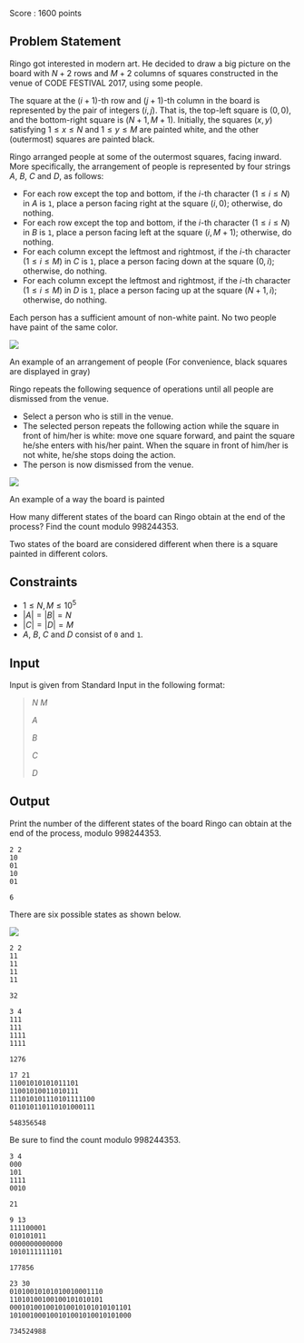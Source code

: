 Score : $1600$ points

## Problem Statement

Ringo got interested in modern art. He decided to draw a big picture on the board with $N+2$ rows and $M+2$ columns of squares constructed in the venue of CODE FESTIVAL 2017, using some people.

The square at the $(i+1)$-th row and $(j+1)$-th column in the board is represented by the pair of integers $(i,j)$. That is, the top-left square is $(0,0)$, and the bottom-right square is $(N+1,M+1)$.
Initially, the squares $(x,y)$ satisfying $1 \leq x \leq N$ and $1 \leq y \leq M$ are painted white, and the other (outermost) squares are painted black.

Ringo arranged people at some of the outermost squares, facing inward.
More specifically, the arrangement of people is represented by four strings $A$, $B$, $C$ and $D$, as follows:

- For each row except the top and bottom, if the $i$-th character $(1 \leq i \leq N)$ in $A$ is `1`, place a person facing right at the square $(i,0)$; otherwise, do nothing.
- For each row except the top and bottom, if the $i$-th character $(1 \leq i \leq N)$ in $B$ is `1`, place a person facing left at the square $(i,M+1)$; otherwise, do nothing.
- For each column except the leftmost and rightmost, if the $i$-th character $(1 \leq i \leq M)$ in $C$ is `1`, place a person facing down at the square $(0,i)$; otherwise, do nothing.
- For each column except the leftmost and rightmost, if the $i$-th character $(1 \leq i \leq M)$ in $D$ is `1`, place a person facing up at the square $(N+1,i)$; otherwise, do nothing.

Each person has a sufficient amount of non-white paint. No two people have paint of the same color.

![](https://atcoder.jp/img/code-festival-2017-quala/46a627606452b904221672922d269290.png)

An example of an arrangement of people (For convenience, black squares are displayed in gray)

Ringo repeats the following sequence of operations until all people are dismissed from the venue.

- Select a person who is still in the venue.
- The selected person repeats the following action while the square in front of him/her is white: move one square forward, and paint the square he/she enters with his/her paint. When the square in front of him/her is not white, he/she stops doing the action.
- The person is now dismissed from the venue.

![](https://atcoder.jp/img/code-festival-2017-quala/406bcaf4d52da2ae3b09eedf63ff302e.png)

An example of a way the board is painted

How many different states of the board can Ringo obtain at the end of the process? Find the count modulo $998244353$.

Two states of the board are considered different when there is a square painted in different colors.

## Constraints

- $1 \leq N,M \leq 10^5$
- $|A|=|B|=N$
- $|C|=|D|=M$
- $A$, $B$, $C$ and $D$ consist of `0` and `1`.

## Input

Input is given from Standard Input in the following format:

> $N$ $M$
> 
> $A$
> 
> $B$
> 
> $C$
> 
> $D$

## Output

Print the number of the different states of the board Ringo can obtain at the end of the process, modulo $998244353$.

```input1
2 2
10
01
10
01
```

```output1
6
```

There are six possible states as shown below.

![](https://atcoder.jp/img/code-festival-2017-quala/1dd467cdff8a517c9555abfca0915e2e.png)

```input2
2 2
11
11
11
11
```

```output2
32
```

```input3
3 4
111
111
1111
1111
```

```output3
1276
```

```input4
17 21
11001010101011101
11001010011010111
111010101110101111100
011010110110101000111
```

```output4
548356548
```

Be sure to find the count modulo $998244353$.

```input5
3 4
000
101
1111
0010
```

```output5
21
```

```input6
9 13
111100001
010101011
0000000000000
1010111111101
```

```output6
177856
```

```input7
23 30
01010010101010010001110
11010100100100101010101
000101001001010010101010101101
101001000100101001010010101000
```

```output7
734524988
```